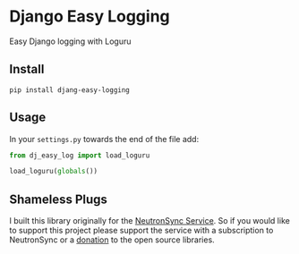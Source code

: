 # Django Easy Logging

Easy Django logging with Loguru

## Install

`pip install djang-easy-logging`

## Usage

In your `settings.py` towards the end of the file add:

```python
from dj_easy_log import load_loguru

load_loguru(globals())
```

## Shameless Plugs

I built this library originally for the [NeutronSync Service](https://www.neutronsync.com/). So if you would like to support this project please support the service with a subscription to NeutronSync or a [donation](https://github.com/sponsors/neutron-sync) to the open source libraries.
